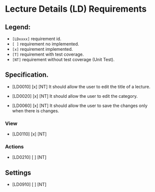 #  Lecture Details (LD) Requirements

## Legend:
* `[LDxxxx]` requirement id.
* `[ ]` requirement no implemented.
* `[x]` requirement implemented.
* `[T]` requirement with test coverage.
* `[NT]` requirement without test coverage (Unit Test). 


## Specification.

* [LD0010] [x] [NT] It should allow the user to edit the title of a lecture.
* [LD0020] [x] [NT] It should allow the user to edit the category.

* [LD0060] [x] [NT] It should allow the user to save the changes only when there is changes.

### View

* [LD0110] [x] [NT]

### Actions

* [LD0210] [ ] [NT]

## Settings

* [LD0910] [ ] [NT]

